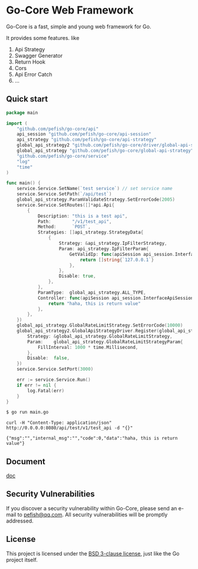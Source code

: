 # Go-Core Web Framework

Go-Core is a fast, simple and young web framework for Go.

It provides some features. like
1. Api Strategy
2. Swagger Generator
3. Return Hook
4. Cors
5. Api Error Catch
6. ...

## Quick start

```go
package main

import (
	"github.com/pefish/go-core/api"
    api_session "github.com/pefish/go-core/api-session"
    api_strategy "github.com/pefish/go-core/api-strategy"
    global_api_strategy2 "github.com/pefish/go-core/driver/global-api-strategy"
    global_api_strategy "github.com/pefish/go-core/global-api-strategy"
    "github.com/pefish/go-core/service"
    "log"
    "time"
)

func main() {
	service.Service.SetName(`test service`) // set service name
    service.Service.SetPath(`/api/test`)
    global_api_strategy.ParamValidateStrategy.SetErrorCode(2005)
    service.Service.SetRoutes([]*api.Api{
        {
            Description: "this is a test api",
            Path:        "/v1/test_api",
            Method:      `POST`,
            Strategies: []api_strategy.StrategyData{
                {
                    Strategy: &api_strategy.IpFilterStrategy,
                    Param: api_strategy.IpFilterParam{
                        GetValidIp: func(apiSession api_session.InterfaceApiSession) []string {
                            return []string{`127.0.0.1`}
                        },
                    },
                    Disable: true,
                },
            },
            ParamType:  global_api_strategy.ALL_TYPE,
            Controller: func(apiSession api_session.InterfaceApiSession) interface{} {
                return "haha, this is return value"
            },
        },
    })
    global_api_strategy.GlobalRateLimitStrategy.SetErrorCode(10000)
    global_api_strategy2.GlobalApiStrategyDriver.Register(global_api_strategy2.GlobalStrategyData{
        Strategy: &global_api_strategy.GlobalRateLimitStrategy,
        Param:    global_api_strategy.GlobalRateLimitStrategyParam{
            FillInterval: 1000 * time.Millisecond,
        },
        Disable:  false,
    })
    service.Service.SetPort(3000)

    err := service.Service.Run()
    if err != nil {
        log.Fatal(err)
    }
}
```

```sh
$ go run main.go
```

```shell script
curl -H "Content-Type: application/json" http://0.0.0.0:8080/api/test/v1/test_api -d "{}"

{"msg":"","internal_msg":"","code":0,"data":"haha, this is return value"}
```

## Document

[doc](https://godoc.org/github.com/pefish/go-core)

## Security Vulnerabilities

If you discover a security vulnerability within Go-Core, please send an e-mail to [pefish@qq.com](mailto:pefish@qq.com). All security vulnerabilities will be promptly addressed.

## License

This project is licensed under the [BSD 3-clause license](LICENSE), just like the Go project itself.

